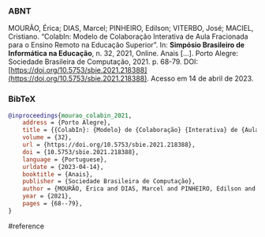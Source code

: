 ### ABNT
MOURÃO, Érica; DIAS, Marcel; PINHEIRO, Edilson; VITERBO, José; MACIEL, Cristiano. “ColabIn: Modelo de Colaboração Interativa de Aula Fracionada para o Ensino Remoto na Educação Superior”. In: **Simpósio Brasileiro de Informática na Educação**, n. 32, 2021, Online. Anais [...]. Porto Alegre: Sociedade Brasileira de Computação, 2021. p. 68-79. DOI: [https://doi.org/10.5753/sbie.2021.218388](https://doi.org/10.5753/sbie.2021.218388). Acesso em 14 de abril de 2023.

### BibTeX
```bibtex
@inproceedings{mourao_colabin_2021,
	address = {Porto Alegre},
	title = {{ColabIn}: {Modelo} de {Colaboração} {Interativa} de {Aula} {Fracionada} para o {Ensino} {Remoto} na {Educação} {Superior}},
	volume = {32},
	url = {https://doi.org/10.5753/sbie.2021.218388},
	doi = {10.5753/sbie.2021.218388},
	language = {Portuguese},
	urldate = {2023-04-14},
	booktitle = {Anais},
	publisher = {Sociedade Brasileira de Computação},
	author = {MOURÃO, Érica and DIAS, Marcel and PINHEIRO, Edilson and VITERBO, José and MACIEL, Cristiano},
	year = {2021},
	pages = {68--79},
}
```

#reference